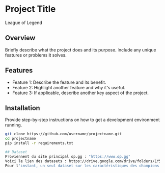 # Project Title
League of Legend

## Overview
Briefly describe what the project does and its purpose. Include any unique features or problems it solves.

## Features
- Feature 1: Describe the feature and its benefit.
- Feature 2: Highlight another feature and why it's useful.
- Feature 3: If applicable, describe another key aspect of the project.

## Installation
Provide step-by-step instructions on how to get a development environment running.

```bash
git clone https://github.com/username/projectname.git
cd projectname
pip install -r requirements.txt

## Dataset 
Proviennent du site principal op.gg : "https://www.op.gg"
Voici le lien des datasets : https://drive.google.com/drive/folders/1Y5bTnNGTyBFWbEuXdc0BFq9fFeXZresH?usp=share_link
Pour l'instant, un seul dataset sur les caractéristiques des champions a été téléchargé. Nous souhaitons par la suite scrapper des données sur l'historique des parties, mes aussi les points forts et les points faibles des champions. 